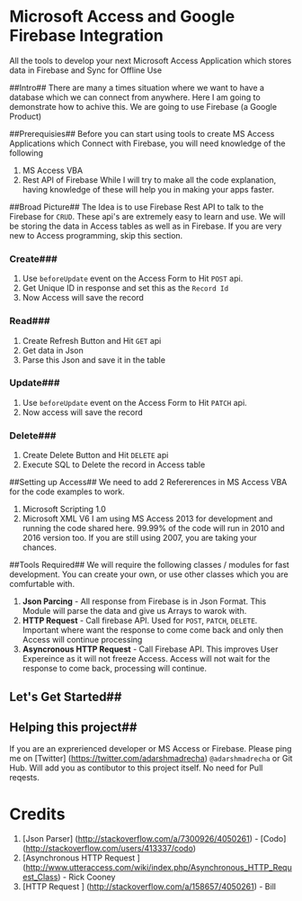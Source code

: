 # Microsoft Access and Google Firebase Integration
All the tools to develop your next Microsoft Access Application which stores data in Firebase and Sync for Offline Use

##Intro##
There are many a times situation where we want to have a database which we can connect from anywhere. Here I am going to demonstrate how to achive this. We are going to use Firebase (a Google Product)

##Prerequisies##
Before you can start using tools to create MS Access Applications which Connect with Firebase, you will need knowledge of the following
  1. MS Access VBA
  2. Rest API of Firebase 
  While I will try to make all the code explanation, having knowledge of these will help you in making your apps faster.

##Broad Picture##
The Idea is to use Firebase Rest API to talk to the Firebase for `CRUD`. These api's are extremely easy to learn and use. We will be storing the data in Access tables as well as in Firebase. If you are very new to Access programming, skip this section.

### Create###
  1. Use `beforeUpdate` event on the Access Form to Hit `POST` api.
  2. Get Unique ID in response and set this as the `Record Id`
  3. Now Access will save the record
  
### Read###
  1. Create Refresh Button and Hit `GET` api
  2. Get data in Json
  3. Parse this Json and save it in the table
  
### Update###
  1. Use `beforeUpdate` event on the Access Form to Hit `PATCH` api.
  2. Now access will save the record
  
### Delete###
  1. Create Delete Button and Hit `DELETE` api
  2. Execute SQL to Delete the record in Access table

##Setting up Access##
We need to add 2 Refererences in MS Access VBA for the code examples to work.
  1. Microsoft Scripting 1.0
  2. Microsoft XML V6
I am using MS Access 2013 for development and running the code shared here. 99.99% of the code will run in 2010 and 2016 version too. If you are still using 2007, you are taking your chances. 

##Tools Required##
We will require the following classes / modules for fast development. You can create your own, or use other classes which you are comfurtable with.
  1. **Json Parcing** - All response from Firebase is in Json Format. This Module will parse the data and give us Arrays to warok with.
  2. **HTTP Request** - Call firebase API. Used for `POST`, `PATCH`, `DELETE`. Important where want the response to come come back and only then Access will continue processing
  3. **Asyncronous HTTP Request** - Call Firebase API. This improves User Expereince as it will not freeze Access. Access will not wait for the response to come back, processing will continue.


## Let's Get Started##



## Helping this project##
If you are an exprerienced developer or MS Access or Firebase.
  Please ping me on [Twitter] (https://twitter.com/adarshmadrecha) `@adarshmadrecha` or Git Hub. Will add you as contibutor to this project itself. No need for Pull reqests. 
  
# Credits #
  1. [Json Parser]  (http://stackoverflow.com/a/7300926/4050261) -  [Codo] (http://stackoverflow.com/users/413337/codo)
  2. [Asynchronous HTTP Request ] (http://www.utteraccess.com/wiki/index.php/Asynchronous_HTTP_Request_Class) - Rick Cooney
  3. [HTTP Request ] (http://stackoverflow.com/a/158657/4050261) - Bill
